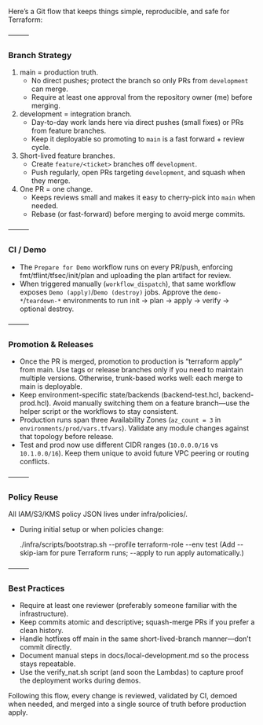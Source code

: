 Here’s a Git flow that keeps things simple, reproducible, and safe for Terraform:

  ———

  ### Branch Strategy

  1. main = production truth.
      - No direct pushes; protect the branch so only PRs from `development` can merge.
      - Require at least one approval from the repository owner (me) before merging.
  2. development = integration branch.
      - Day-to-day work lands here via direct pushes (small fixes) or PRs from feature branches.
      - Keep it deployable so promoting to `main` is a fast forward + review cycle.
  3. Short-lived feature branches.
      - Create `feature/<ticket>` branches off `development`.
      - Push regularly, open PRs targeting `development`, and squash when they merge.
  4. One PR = one change.
      - Keeps reviews small and makes it easy to cherry-pick into `main` when needed.
      - Rebase (or fast-forward) before merging to avoid merge commits.

  ———

  ### CI / Demo

  - The `Prepare for Demo` workflow runs on every PR/push, enforcing fmt/tflint/tfsec/init/plan and uploading the plan artifact for review.
  - When triggered manually (`workflow_dispatch`), that same workflow exposes `Demo (apply)`/`Demo (destroy)` jobs. Approve the `demo-*`/`teardown-*`
    environments to run init → plan → apply → verify → optional destroy.

  ———

  ### Promotion & Releases

  - Once the PR is merged, promotion to production is “terraform apply” from main. Use tags or release branches only if you need to maintain multiple versions.
    Otherwise, trunk-based works well: each merge to main is deployable.
  - Keep environment-specific state/backends (backend-test.hcl, backend-prod.hcl). Avoid manually switching them on a feature branch—use the helper script or the
    workflows to stay consistent.
  - Production runs span three Availability Zones (`az_count = 3` in `environments/prod/vars.tfvars`). Validate any module changes against that topology before release.
  - Test and prod now use different CIDR ranges (`10.0.0.0/16` vs `10.1.0.0/16`). Keep them unique to avoid future VPC peering or routing conflicts.

  ———

  ### Policy Reuse

  All IAM/S3/KMS policy JSON lives under infra/policies/.

  - During initial setup or when policies change:

    ./infra/scripts/bootstrap.sh --profile terraform-role --env test
    (Add --skip-iam for pure Terraform runs; --apply to run apply automatically.)

  ———

  ### Best Practices

  - Require at least one reviewer (preferably someone familiar with the infrastructure).
  - Keep commits atomic and descriptive; squash-merge PRs if you prefer a clean history.
  - Handle hotfixes off main in the same short-lived-branch manner—don’t commit directly.
  - Document manual steps in docs/local-development.md so the process stays repeatable.
  - Use the verify_nat.sh script (and soon the Lambdas) to capture proof the deployment works during demos.

  Following this flow, every change is reviewed, validated by CI, demoed when needed, and merged into a single source of truth before production apply.
